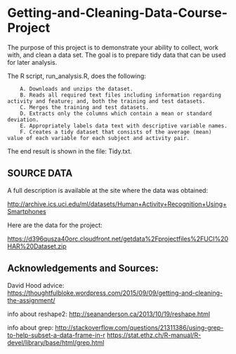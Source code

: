 # Getting-and-Cleaning-Data-Course-Project
The purpose of this project is to demonstrate your ability to collect, work with, and clean a data set. The goal is to prepare tidy data that can be used for later analysis. 

The R script, run_analysis.R, does the following:

        A. Downloads and unzips the dataset.
        B. Reads all required text files including information regarding activity and feature; and, both the training and test datasets.
        C. Merges the training and test datasets.
        D. Extracts only the columns which contain a mean or standard deviation.
        E. Appropriately labels data text with descriptive variable names.
        F. Creates a tidy dataset that consists of the average (mean) value of each variable for each subject and activity pair.
The end result is shown in the file: Tidy.txt.

## SOURCE DATA
A full description is available at the site where the data was obtained:

http://archive.ics.uci.edu/ml/datasets/Human+Activity+Recognition+Using+Smartphones

Here are the data for the project:

https://d396qusza40orc.cloudfront.net/getdata%2Fprojectfiles%2FUCI%20HAR%20Dataset.zip

## Acknowledgements and Sources:
David Hood advice: https://thoughtfulbloke.wordpress.com/2015/09/09/getting-and-cleaning-the-assignment/

info about reshape2: http://seananderson.ca/2013/10/19/reshape.html

info about grep: http://stackoverflow.com/questions/21311386/using-grep-to-help-subset-a-data-frame-in-r
                 https://stat.ethz.ch/R-manual/R-devel/library/base/html/grep.html
